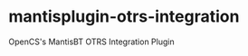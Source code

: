 mantisplugin-otrs-integration
=============================

OpenCS's MantisBT OTRS Integration Plugin
